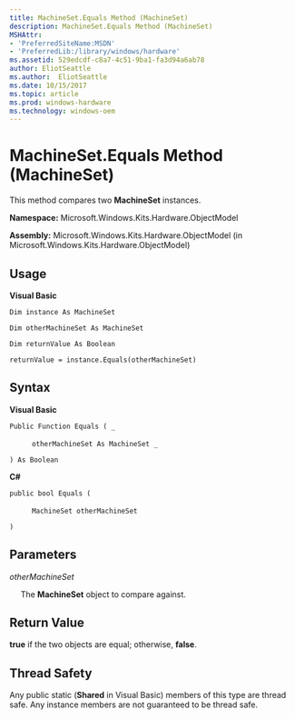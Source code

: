```yaml
---
title: MachineSet.Equals Method (MachineSet)
description: MachineSet.Equals Method (MachineSet)
MSHAttr:
- 'PreferredSiteName:MSDN'
- 'PreferredLib:/library/windows/hardware'
ms.assetid: 529edcdf-c8a7-4c51-9ba1-fa3d94a6ab78
author: EliotSeattle
ms.author:  EliotSeattle
ms.date: 10/15/2017
ms.topic: article
ms.prod: windows-hardware
ms.technology: windows-oem
---
```


# MachineSet.Equals Method (MachineSet)


This method compares two **MachineSet** instances.

**Namespace:** Microsoft.Windows.Kits.Hardware.ObjectModel

**Assembly:** Microsoft.Windows.Kits.Hardware.ObjectModel (in Microsoft.Windows.Kits.Hardware.ObjectModel)

## <span id="Usage"></span><span id="usage"></span><span id="USAGE"></span>Usage


**Visual Basic**

`Dim instance As MachineSet`

`Dim otherMachineSet As MachineSet`

`Dim returnValue As Boolean`

`returnValue = instance.Equals(otherMachineSet)`

## <span id="Syntax"></span><span id="syntax"></span><span id="SYNTAX"></span>Syntax


**Visual Basic**

`Public Function Equals ( _`

          `otherMachineSet As MachineSet _`

`) As Boolean`

**C#**

`public bool Equals (`

          `MachineSet otherMachineSet`

`)`

## <span id="Parameters"></span><span id="parameters"></span><span id="PARAMETERS"></span>Parameters


*otherMachineSet*

     The **MachineSet** object to compare against.

## <span id="Return_Value"></span><span id="return_value"></span><span id="RETURN_VALUE"></span>Return Value


**true** if the two objects are equal; otherwise, **false**.

## <span id="Thread_Safety"></span><span id="thread_safety"></span><span id="THREAD_SAFETY"></span>Thread Safety


Any public static (**Shared** in Visual Basic) members of this type are thread safe. Any instance members are not guaranteed to be thread safe.

 

 






